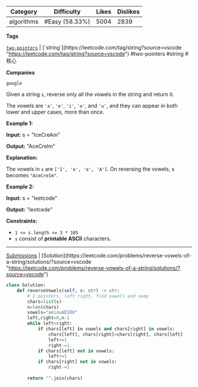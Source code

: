 
| Category   | Difficulty     | Likes | Dislikes |
| ---------- | -------------- | ----- | -------- |
| algorithms | #Easy (58.33%) | 5004  | 2839     |

**Tags**

[`two-pointers`](https://leetcode.com/tag/two-pointers?source=vscode "https://leetcode.com/tag/two-pointers?source=vscode") | [`string`](https://leetcode.com/tag/string?source=vscode "https://leetcode.com/tag/string?source=vscode") #two-pointers #string #核心

**Companies**

`google`

Given a string `s`, reverse only all the vowels in the string and return it.

The vowels are `'a'`, `'e'`, `'i'`, `'o'`, and `'u'`, and they can appear in both lower and upper cases, more than once.

**Example 1:**

**Input:** s = "IceCreAm"

**Output:** "AceCreIm"

**Explanation:**

The vowels in `s` are `['I', 'e', 'e', 'A']`. On reversing the vowels, s becomes `"AceCreIm"`.

**Example 2:**

**Input:** s = "leetcode"

**Output:** "leotcede"

**Constraints:**

- `1 <= s.length <= 3 * 105`
- `s` consist of **printable ASCII** characters.

---

[Submissions](https://leetcode.com/problems/reverse-vowels-of-a-string/submissions/?source=vscode "https://leetcode.com/problems/reverse-vowels-of-a-string/submissions/?source=vscode") | [Solution](https://leetcode.com/problems/reverse-vowels-of-a-string/solutions/?source=vscode "https://leetcode.com/problems/reverse-vowels-of-a-string/solutions/?source=vscode")


```python
class Solution:
    def reverseVowels(self, s: str) -> str:
        # 2 pointers, left right, find vowels and swap
        chars=list(s)
        n=len(chars)
        vowels="aeiouAEIOU"
        left,right=0,n-1
        while left<right:
            if chars[left] in vowels and chars[right] in vowels:
                chars[left], chars[right]=chars[right], chars[left]
                left+=1
                right-=1
            if chars[left] not in vowels:
                left+=1
            if chars[right] not in vowels:
                right-=1
        
        return "".join(chars)

```